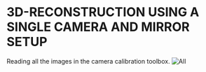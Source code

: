 # 3D-RECONSTRUCTION USING A SINGLE CAMERA AND MIRROR SETUP
Reading all the images in the camera calibration toolbox. 
![All](https://user-images.githubusercontent.com/65610334/210736507-33ead853-c931-4bbb-8aec-e2f5ff771fa8.jpg)
